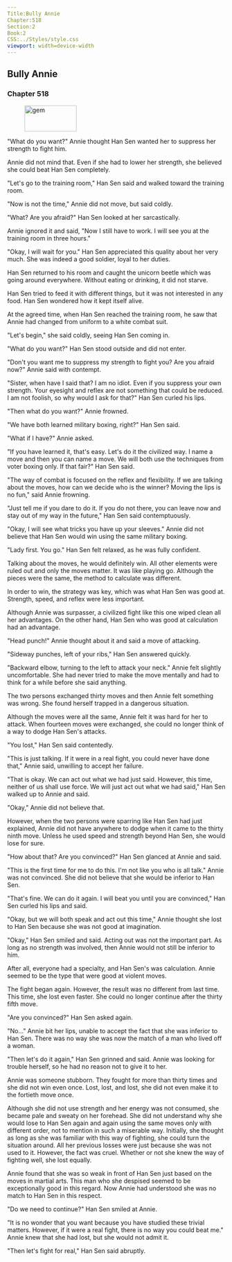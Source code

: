 ```yaml
---
Title:Bully Annie 
Chapter:518 
Section:2 
Book:2 
CSS:../Styles/style.css 
viewport: width=device-width
---
```

  
## Bully Annie
### Chapter 518
  
<figure>
	<img src="../Images/gem.gif" alt="gem" id="gem" width="120" height="60" />
</figure>
  

  
"What do you want?" Annie thought Han Sen wanted her to suppress her strength to fight him.

Annie did not mind that. Even if she had to lower her strength, she believed she could beat Han Sen completely.

"Let's go to the training room," Han Sen said and walked toward the training room.

"Now is not the time," Annie did not move, but said coldly.

"What? Are you afraid?" Han Sen looked at her sarcastically.

Annie ignored it and said, "Now I still have to work. I will see you at the training room in three hours."

"Okay, I will wait for you." Han Sen appreciated this quality about her very much. She was indeed a good soldier, loyal to her duties.

Han Sen returned to his room and caught the unicorn beetle which was going around everywhere. Without eating or drinking, it did not starve.

Han Sen tried to feed it with different things, but it was not interested in any food. Han Sen wondered how it kept itself alive.

At the agreed time, when Han Sen reached the training room, he saw that Annie had changed from uniform to a white combat suit.

"Let's begin," she said coldly, seeing Han Sen coming in.

"What do you want?" Han Sen stood outside and did not enter.

"Don't you want me to suppress my strength to fight you? Are you afraid now?" Annie said with contempt.

"Sister, when have I said that? I am no idiot. Even if you suppress your own strength. Your eyesight and reflex are not something that could be reduced. I am not foolish, so why would I ask for that?" Han Sen curled his lips.

"Then what do you want?" Annie frowned.

"We have both learned military boxing, right?" Han Sen said.

"What if I have?" Annie asked.

"If you have learned it, that's easy. Let's do it the civilized way. I name a move and then you can name a move. We will both use the techniques from voter boxing only. If that fair?" Han Sen said.

"The way of combat is focused on the reflex and flexibility. If we are talking about the moves, how can we decide who is the winner? Moving the lips is no fun," said Annie frowning.

"Just tell me if you dare to do it. If you do not there, you can leave now and stay out of my way in the future," Han Sen said contemptuously.

"Okay, I will see what tricks you have up your sleeves." Annie did not believe that Han Sen would win using the same military boxing.

"Lady first. You go." Han Sen felt relaxed, as he was fully confident.

Talking about the moves, he would definitely win. All other elements were ruled out and only the moves matter. It was like playing go. Although the pieces were the same, the method to calculate was different.

In order to win, the strategy was key, which was what Han Sen was good at. Strength, speed, and reflex were less important.

Although Annie was surpasser, a civilized fight like this one wiped clean all her advantages. On the other hand, Han Sen who was good at calculation had an advantage.

"Head punch!" Annie thought about it and said a move of attacking.

"Sideway punches, left of your ribs," Han Sen answered quickly.

"Backward elbow, turning to the left to attack your neck." Annie felt slightly uncomfortable. She had never tried to make the move mentally and had to think for a while before she said anything.

The two persons exchanged thirty moves and then Annie felt something was wrong. She found herself trapped in a dangerous situation.

Although the moves were all the same, Annie felt it was hard for her to attack. When fourteen moves were exchanged, she could no longer think of a way to dodge Han Sen's attacks.

"You lost," Han Sen said contentedly.

"This is just talking. If it were in a real fight, you could never have done that," Annie said, unwilling to accept her failure.

"That is okay. We can act out what we had just said. However, this time, neither of us shall use force. We will just act out what we had said," Han Sen walked up to Annie and said.

"Okay," Annie did not believe that.

However, when the two persons were sparring like Han Sen had just explained, Annie did not have anywhere to dodge when it came to the thirty ninth move. Unless he used speed and strength beyond Han Sen, she would lose for sure.

"How about that? Are you convinced?" Han Sen glanced at Annie and said.

"This is the first time for me to do this. I'm not like you who is all talk." Annie was not convinced. She did not believe that she would be inferior to Han Sen.

"That's fine. We can do it again. I will beat you until you are convinced," Han Sen curled his lips and said.

"Okay, but we will both speak and act out this time," Annie thought she lost to Han Sen because she was not good at imagination.

"Okay," Han Sen smiled and said. Acting out was not the important part. As long as no strength was involved, then Annie would not still be inferior to him.

After all, everyone had a specialty, and Han Sen's was calculation. Annie seemed to be the type that were good at violent moves.

The fight began again. However, the result was no different from last time. This time, she lost even faster. She could no longer continue after the thirty fifth move.

"Are you convinced?" Han Sen asked again.

"No…" Annie bit her lips, unable to accept the fact that she was inferior to Han Sen. There was no way she was now the match of a man who lived off a woman.

"Then let's do it again," Han Sen grinned and said. Annie was looking for trouble herself, so he had no reason not to give it to her.

Annie was someone stubborn. They fought for more than thirty times and she did not win even once. Lost, lost, and lost, she did not even make it to the fortieth move once.

Although she did not use strength and her energy was not consumed, she became pale and sweaty on her forehead. She did not understand why she would lose to Han Sen again and again using the same moves only with different order, not to mention in such a miserable way. Initially, she thought as long as she was familiar with this way of fighting, she could turn the situation around. All her previous losses were just because she was not used to it. However, the fact was cruel. Whether or not she knew the way of fighting well, she lost equally.

Annie found that she was so weak in front of Han Sen just based on the moves in martial arts. This man who she despised seemed to be exceptionally good in this regard. Now Annie had understood she was no match to Han Sen in this respect.

"Do we need to continue?" Han Sen smiled at Annie.

"It is no wonder that you want because you have studied these trivial matters. However, if it were a real fight, there is no way you could beat me." Annie knew that she had lost, but she would not admit it.

"Then let's fight for real," Han Sen said abruptly.